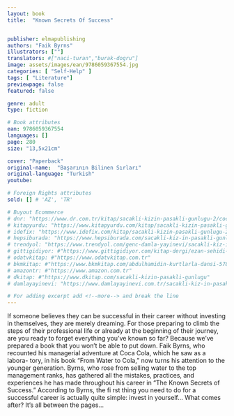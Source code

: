 ```yaml
---
layout: book
title:  "Known Secrets Of Success"


publisher: elmapublishing
authors: "Faik Byrns"
illustrators: [""]
translators: #["naci-turan","burak-dogru"]
image: assets/images/ean/9786059367554.jpg
categories: [ "Self-Help" ]
tags: [ "Literature"]
previewpage: false
featured: false

genre: adult
type: fiction

# Book attributes
ean: 9786059367554
languages: []
page: 280
size: "13,5x21cm"

cover: "Paperback"
original-name:  "Başarının Bilinen Sırları"
original-language: "Turkish"
youtube:

# Foreign Rights attributes
sold: [] # 'AZ', 'TR'

# Buyout Ecommerce
# dnr: "https://www.dr.com.tr/kitap/sacakli-kizin-pasakli-gunlugu-2/cocuk-ve-genclik/genclik-10-yas/roman-oyku/urunno=0001893059001"
# kitapyurdu: "https://www.kitapyurdu.com/kitap/sacakli-kizin-pasakli-gunlugu-2-/560122.html&filter_name=Sa%C3%A7akl%C4%B1+K%C4%B1z%27%C4%B1n+Pasakl%C4%B1+G%C3%BCnl%C3%BC%C4%9F%C3%BC+2"
# idefix: "https://www.idefix.com/kitap/sacakli-kizin-pasakli-gunlugu-2/cocuk-ve-genclik/genclik-10-yas/roman-oyku/urunno=0001893059001"
# hepsiburada: "https://www.hepsiburada.com/sacakli-kiz-in-pasakli-gunlugu-2-damla-yayinevi-p-HBV000012ER86"
# trendyol: "https://www.trendyol.com/genc-damla-yayinevi/sacakli-kiz-in-pasakli-gunlugu-2-p-54825777"
# gittigidiyor: #"https://www.gittigidiyor.com/kitap-dergi/ezan-sehidi-adnan-menderes_pdp_732728793"
# odatvkitap: #"https://www.odatvkitap.com.tr"
# bkmkitap: #"https://www.bkmkitap.com/abdulhamidin-kurtlarla-dansi-578226"
# amazontr: #"https://www.amazon.com.tr"
# dkitap: #"https://www.dkitap.com/sacakli-kizin-pasakli-gunlugu"
# damlayayinevi: "https://www.damlayayinevi.com.tr/sacakli-kiz-in-pasakli-gunlugu-2-bu-iste-bi-terslik-var"

# For adding excerpt add <!--more--> and break the line
---
```

If someone believes they can be successful in
their career without investing in themselves, they
are merely dreaming. For those preparing to climb
the steps of their professional life or already at the
beginning of their journey, are you ready to forget
everything you’ve known so far? Because we’ve
prepared a book that you won’t be able to put
down.
Faik Byrns, who recounted his managerial adventure at Coca Cola, which he saw as a labora-
tory, in his book “From Water to Cola,” now turns
his attention to the younger generation. Byrns, who
rose from selling water to the top management
ranks, has gathered all the mistakes, practices,
and experiences he has made throughout his career in “The Known Secrets of Success.”
According to Byrns, the fi rst thing you need to
do for a successful career is actually quite simple:
invest in yourself... What comes after? It’s all between the pages...
<!--more--> 

